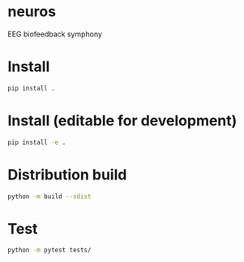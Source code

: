 # neuros
EEG biofeedback symphony

# Install
```bash
pip install .
```

# Install (editable for development)
```bash
pip install -e .
```

# Distribution build
```bash
python -m build --sdist
```

# Test
```bash
python -m pytest tests/
```
